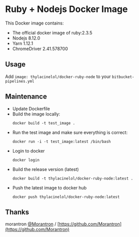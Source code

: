 # Ruby + Nodejs Docker Image

This Docker image contains:
* The official docker image of ruby:2.3.5
* Nodejs 8.12.0
* Yarn 1.12.1
* ChromeDriver 2.41.578700

## Usage

Add `image: thylacinelol/docker-ruby-node` to your `bitbucket-pipelines.yml`

## Maintenance

- Update Dockerfile
- Build the image locally:
  ```
  docker build -t test_image .
  ```
- Run the test image and make sure everything is correct:
  ```
  docker run -i -t test_image:latest /bin/bash
  ```
- Login to docker
  ```
  docker login
  ```
- Build the release version (latest)
  ```
  docker build -t thylacinelol/docker-ruby-node:latest .
  ```
- Push the latest image to docker hub
  ```
  docker push thylacinelol/docker-ruby-node:latest
  ```

## Thanks

morantron [@Morantron](https://twitter.com/Morantron) / [https://github.com/Morantron](https://github.com/Morantron)
